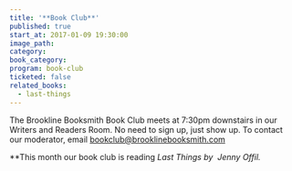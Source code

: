 ```yaml
---
title: '**Book Club**'
published: true
start_at: 2017-01-09 19:30:00
image_path:
category:
book_category:
program: book-club
ticketed: false
related_books:
  - last-things
---
```



The Brookline Booksmith Book Club meets at 7:30pm downstairs in our Writers and Readers Room. No need to sign up, just show up. To contact our moderator, email bookclub@brooklinebooksmith.com

**This month our book club is reading&nbsp;*Last Things&nbsp;*by &nbsp;Jenny Offil.**
